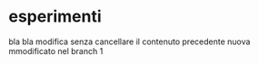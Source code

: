# esperimenti
bla bla modifica senza cancellare il contenuto precedente
nuova mmodificato nel branch 1


